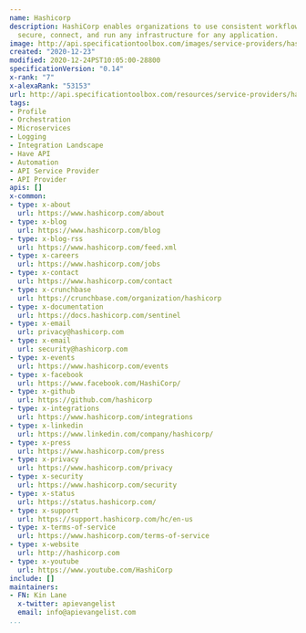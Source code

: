```yaml
---
name: Hashicorp
description: HashiCorp enables organizations to use consistent workflows to provision,
  secure, connect, and run any infrastructure for any application.
image: http://api.specificationtoolbox.com/images/service-providers/hashicorp.jpg
created: "2020-12-23"
modified: 2020-12-24PST10:05:00-28800
specificationVersion: "0.14"
x-rank: "7"
x-alexaRank: "53153"
url: http://api.specificationtoolbox.com/resources/service-providers/hashicorp/
tags:
- Profile
- Orchestration
- Microservices
- Logging
- Integration Landscape
- Have API
- Automation
- API Service Provider
- API Provider
apis: []
x-common:
- type: x-about
  url: https://www.hashicorp.com/about
- type: x-blog
  url: https://www.hashicorp.com/blog
- type: x-blog-rss
  url: https://www.hashicorp.com/feed.xml
- type: x-careers
  url: https://www.hashicorp.com/jobs
- type: x-contact
  url: https://www.hashicorp.com/contact
- type: x-crunchbase
  url: https://crunchbase.com/organization/hashicorp
- type: x-documentation
  url: https://docs.hashicorp.com/sentinel
- type: x-email
  url: privacy@hashicorp.com
- type: x-email
  url: security@hashicorp.com
- type: x-events
  url: https://www.hashicorp.com/events
- type: x-facebook
  url: https://www.facebook.com/HashiCorp/
- type: x-github
  url: https://github.com/hashicorp
- type: x-integrations
  url: https://www.hashicorp.com/integrations
- type: x-linkedin
  url: https://www.linkedin.com/company/hashicorp/
- type: x-press
  url: https://www.hashicorp.com/press
- type: x-privacy
  url: https://www.hashicorp.com/privacy
- type: x-security
  url: https://www.hashicorp.com/security
- type: x-status
  url: https://status.hashicorp.com/
- type: x-support
  url: https://support.hashicorp.com/hc/en-us
- type: x-terms-of-service
  url: https://www.hashicorp.com/terms-of-service
- type: x-website
  url: http://hashicorp.com
- type: x-youtube
  url: https://www.youtube.com/HashiCorp
include: []
maintainers:
- FN: Kin Lane
  x-twitter: apievangelist
  email: info@apievangelist.com
...
```

